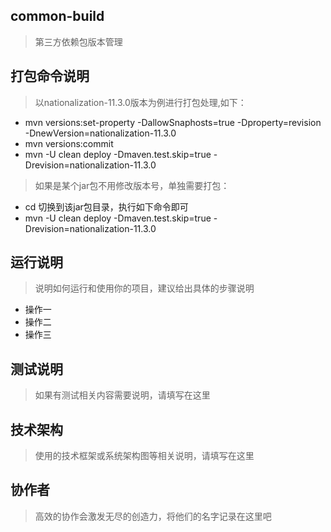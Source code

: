 ## common-build
> 第三方依赖包版本管理



## 打包命令说明
> 以nationalization-11.3.0版本为例进行打包处理,如下：
* mvn versions:set-property -DallowSnaphosts=true -Dproperty=revision -DnewVersion=nationalization-11.3.0
* mvn versions:commit
* mvn -U clean deploy -Dmaven.test.skip=true -Drevision=nationalization-11.3.0
> 如果是某个jar包不用修改版本号，单独需要打包：
* cd 切换到该jar包目录，执行如下命令即可
* mvn -U clean deploy -Dmaven.test.skip=true -Drevision=nationalization-11.3.0



## 运行说明
> 说明如何运行和使用你的项目，建议给出具体的步骤说明
* 操作一
* 操作二
* 操作三  



## 测试说明
> 如果有测试相关内容需要说明，请填写在这里  



## 技术架构
> 使用的技术框架或系统架构图等相关说明，请填写在这里  


## 协作者
> 高效的协作会激发无尽的创造力，将他们的名字记录在这里吧
